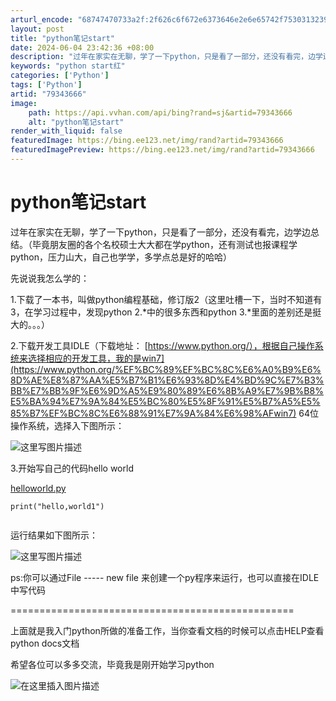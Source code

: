 ```yaml
---
arturl_encode: "68747470733a2f:2f626c6f672e6373646e2e6e65742f75303132393334333235:2f61727469636c652f64657461696c732f3739333433363636"
layout: post
title: "python笔记start"
date: 2024-06-04 23:42:36 +08:00
description: "过年在家实在无聊，学了一下python，只是看了一部分，还没有看完，边学边总"
keywords: "python start红"
categories: ['Python']
tags: ['Python']
artid: "79343666"
image:
    path: https://api.vvhan.com/api/bing?rand=sj&artid=79343666
    alt: "python笔记start"
render_with_liquid: false
featuredImage: https://bing.ee123.net/img/rand?artid=79343666
featuredImagePreview: https://bing.ee123.net/img/rand?artid=79343666
---
```


# python笔记start

过年在家实在无聊，学了一下python，只是看了一部分，还没有看完，边学边总结。（毕竟朋友圈的各个名校硕士大大都在学python，还有测试也报课程学python，压力山大，自己也学学，多学点总是好的哈哈）
  
先说说我怎么学的：
  
1.下载了一本书，叫做python编程基础，修订版2（这里吐槽一下，当时不知道有3，在学习过程中，发现python 2.\*中的很多东西和python 3.\*里面的差别还是挺大的。。。）
  
2.下载开发工具IDLE（下载地址：
[https://www.python.org/），根据自己操作系统来选择相应的开发工具，我的是win7](https://www.python.org/%EF%BC%89%EF%BC%8C%E6%A0%B9%E6%8D%AE%E8%87%AA%E5%B7%B1%E6%93%8D%E4%BD%9C%E7%B3%BB%E7%BB%9F%E6%9D%A5%E9%80%89%E6%8B%A9%E7%9B%B8%E5%BA%94%E7%9A%84%E5%BC%80%E5%8F%91%E5%B7%A5%E5%85%B7%EF%BC%8C%E6%88%91%E7%9A%84%E6%98%AFwin7)
64位操作系统，选择入下图所示：
  
![这里写图片描述](https://img-blog.csdn.net/2018022118142456?watermark/2/text/aHR0cDovL2Jsb2cuY3Nkbi5uZXQvdTAxMjkzNDMyNQ==/font/5a6L5L2T/fontsize/400/fill/I0JBQkFCMA==/dissolve/70)
  
3.开始写自己的代码hello world
  
[helloworld.py](http://helloworld.py)

```
print("hello,world1")


```

运行结果如下图所示：
  
![这里写图片描述](https://img-blog.csdn.net/20180221181900887?watermark/2/text/aHR0cDovL2Jsb2cuY3Nkbi5uZXQvdTAxMjkzNDMyNQ==/font/5a6L5L2T/fontsize/400/fill/I0JBQkFCMA==/dissolve/70)
  
ps:你可以通过File ----- new file 来创建一个py程序来运行，也可以直接在IDLE中写代码

=================================================
  
上面就是我入门python所做的准备工作，当你查看文档的时候可以点击HELP查看python docs文档
  
希望各位可以多多交流，毕竟我是刚开始学习python

![在这里插入图片描述](https://i-blog.csdnimg.cn/blog_migrate/e896dfb3c1c48696111d2c999eeed553.jpeg)